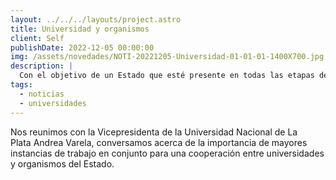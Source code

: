```yaml
---
layout: ../../../layouts/project.astro
title: Universidad y organismos
client: Self
publishDate: 2022-12-05 00:00:00
img: /assets/novedades/NOTI-20221205-Universidad-01-01-01-1400X700.jpg
description: |
  Con el objetivo de un Estado que esté presente en todas las etapas de la vida de las y los bonaerenses
tags:
  - noticias
  - universidades
---
```


Nos reunimos con la Vicepresidenta de la Universidad Nacional de La Plata Andrea Varela, conversamos acerca de la importancia de mayores instancias de trabajo en conjunto para una cooperación entre universidades y organismos del Estado. 